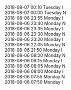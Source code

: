 2018-08-07 00:10 Tuesday  I  
2018-08-07 00:00 Tuesday  N  
2018-08-06 23:55 Monday  I  
2018-08-06 23:40 Monday  N  
2018-08-06 23:35 Monday  I  
2018-08-06 23:30 Monday  N  
2018-08-06 23:20 Monday  I  
2018-08-06 22:05 Monday  N  
2018-08-06 21:50 Monday  I  
2018-08-06 08:20 Monday  N  
2018-08-06 08:15 Monday  I  
2018-08-06 08:05 Monday  N  
2018-08-06 08:00 Monday  I  
2018-08-06 07:55 Monday  N  
2018-08-06 07:50 Monday  I  
